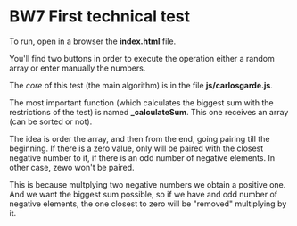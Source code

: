 # BW7 First technical test

To run, open in a browser the **index.html** file.

You'll find two buttons in order to execute the operation either a random array or enter manually the numbers.

The *core* of this test (the main algorithm) is in the file **js/carlosgarde.js**. 

The most important function (which calculates the biggest sum with the restrictions of the test) is  named **_calculateSum**. This one receives an array (can be sorted or not).

The idea is order the array, and then from the end, going pairing till the beginning. If there is a zero value, only will be paired with the closest negative number to it, if there is an odd number of negative elements. In other case, zewo won't be paired. 

This is because multplying two negative numbers we obtain a positive one. And we want the biggest sum possible, so if we have and odd number of negative elements, the one closest to zero will be "removed" multiplying by it.